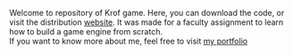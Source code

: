 Welcome to repository of Krof game. Here, you can download the code, or visit the distribution <a href="https://sandic1.itch.io/krof" target="_blank">website</a>.
It was made for a faculty assignment to learn how to build a game engine from scratch.</br>
If you want to know more about me, feel free to visit <a href="https://sandicejan.github.io/Portfolio" target="_blank">my portfolio</a>
